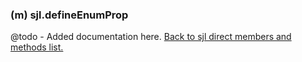 ### (m) sjl.defineEnumProp
@todo - Added documentation here.
[Back to sjl direct members and methods list.](#sjl-direct-members-and-methods)
